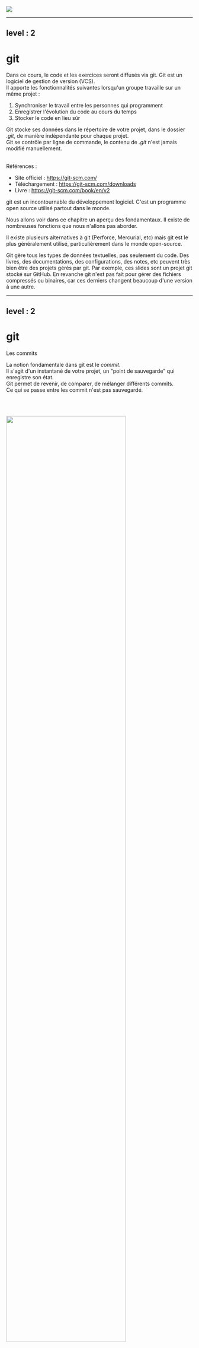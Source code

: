 <div class="title">
    <img src="/git.svg">
</div>

---
level : 2
---

# git
<div></div>
<p>
Dans ce cours, le code et les exercices seront diffusés via git. Git est un logiciel de gestion de version (VCS). <br>
Il apporte les fonctionnalités suivantes lorsqu'un groupe travaille sur un même projet :
</p>

1. Synchroniser le travail entre les personnes qui programment
2. Enregistrer l'évolution du code au cours du temps
3. Stocker le code en lieu sûr

Git stocke ses données dans le répertoire de votre projet, dans le dossier *.git*, de manière indépendante pour chaque projet.   
Git se contrôle par ligne de commande, le contenu de *.git* n'est jamais modifié manuellement.
<br><br>

Références :

- Site officiel : https://git-scm.com/
- Téléchargement : https://git-scm.com/downloads
- Livre : https://git-scm.com/book/en/v2


<div class="handout_notes">
git est un incontournable du développement logiciel. C'est un programme open source utilisé partout dans le monde.

Nous allons voir dans ce chapitre un aperçu des fondamentaux. Il existe de nombreuses fonctions que nous n'allons pas aborder.

Il existe plusieurs alternatives à git (Perforce, Mercurial, etc) mais git est le plus généralement utilisé, particulièrement dans le monde open-source.

Git gère tous les types de données textuelles, pas seulement du code. Des livres, des documentations, des configurations, des notes, etc peuvent très bien être des projets gérés par git. 
Par exemple, ces slides sont un projet git stocké sur GitHub.
En revanche git n'est pas fait pour gérer des fichiers compressés ou binaires, car ces derniers changent beaucoup d'une version à une autre.
</div>



---
level : 2
---

# git
Les commits

La notion fondamentale dans git est le *commit*.  
Il s'agit d'un instantané de votre projet, un "point de sauvegarde" qui enregistre son état.   
Git permet de revenir, de comparer, de mélanger différents commits.   
Ce qui se passe entre les commit n'est pas sauvegardé.

<br><br>

<img src="/git/git01.svg" width="80%">

<div class="handout_notes">
Quand un commit est enregistré, git attribue un identifiant unique au commit et enregistre sa différence par rapport au commit précédent.

Tout est placé de manière transparente dans le dossier .git de votre projet. 
</div>

---
level : 2
---
# git
Les commits

Dans un projet, pour indiquer à git qu'un fichier doit être *tracké* (pris en compte), la commande est :
```bash
git add <chemin_vers_le_fichier>
```

Pour faire un commit, la commande est :
```bash
git commit -am "Message"
```

Git créé alors un nouveau commit   
- L'option *-a* indique de prendre tous les fichiers trackés modifiés   
- L'option *-m* indique le message du commit. Il s'agit d'un texte décrivant ce qui a été modifié dans ce commit.   

Si l'option *-m* n'est pas précisée, git ouvrira un éditeur de texte pour entrer le message de commit

<div class="handout_notes">
Par défaut, git n'enregistre pas l'ensemble des fichiers. Il faut lui indiquer quels fichiers sont importants avec la commande <i>git add</i>
<br><br>

La commande *git status* permet de voir l'état actuel d'un projet. Elle indiquera les fichiers modifiés depuis le dernier commit, et s'ils sont trackés ou non.

Les messages de commit doivent être courts et le plus descriptif possible.<br>
Mauvaise exemple : "<i>J'ai modifié plusieurs fichiers de la configuration globale pour la prochaine mise à jour, et corrigé plusieurs bug divers mais pas très importants</i>" (C'est long et très peu précis)<br>
Bon exemple : "<i>Ajoute la couche bâtiments de OpenStreetMap</i>" (Court et précis)

Il est également possible de ne commit que certains fichiers modifiés, quand on ne précise pas l'option *-a*, mais ceci sort du cadre de ce cours.
</div>


---
level : 2
---
# git
Le clonage

Pour travailler sur un projet existant, il faut d'abord le copier en local sur sa machine. On appelle cela le *clonage*.
La commande est :
```bash
git clone <url_du_projet_distant>
```

Git créé alors un dossier contenant tout le projet.

Les projets sont stockés dans un dépôt (*repository*) distant. Il existe plusieurs fournisseurs de stockage : [GitHub](https://github.com/), [GitLab](https://about.gitlab.com/), ou des stockages auto-hébergés tels que [Gitea](https://about.gitea.com/).

<p style="display:flex;justify-content:center;">
<img src="/git/git03.png" width="60%">
</p>

<div class="handout_notes">

On confond souvent <i>git</i> et <i>GitHub</i>, mais GitHub n'est "que" un système de dépôt pour projets git. Le logiciel est bel et bien <b>git</b>.

Aujourd'hui les fournisseurs de stockage proposent de nombreuses options en plus du simple stockage. GitHub permet d'executer des actions sur le code (déploiements, compilations, etc), de faire des analyses de sécurité, de tenir une liste des tâches, et bien d'autres fonctions.

GitHub affichera, sous la liste des fichiers et dossiers, le contenu du fichier "README.md" du dossier courant. C'est particulièrement pratique pour créer une page d'accueil de votre projet.

</div>

---
level : 2
---
# git
Workflow de base

Le workflow est donc le suivant :

<br><br>

<p style="display:flex;justify-content:center;">
<img src="/git/git02.svg" width="80%">
</p>

<div class="handout_notes">
Pour travailler sur un projet, on procède généralement de la manière suivante :<br>
1. On clone un repository existant, contenant le code sur lequel on se base<br>
2. On y apporte des modifications <br>
3. On fait petit à petit des commits pour chaque modification apportée<br>

A noter que les commits sont pour le moment stockés en local sur la machine où le projet à été cloné.
Jusqu'ici il n'y a pas de synchronisation avec le repository.
</div>

---
level : 2
---
# git
Push & Pull

Après plusieurs commits, il est possible d'envoyer (*push*) les changements au repository distant:

```bash
git push
```

Cela enverra tous les commits sur le repository distant. Ce qui n'a pas été commit ne sera pas pris en compte.
Pour faire un ```git push``` , il faut avoir le droit de push sur le repository distant.

<br><br>

Pour récupérer (*pull*) la dernière version du code en ligne, si celui-ci a été modifié par quelqu'un d'autre:

```bash
git pull
```


<textBubble type="info">
Faites toujours un commit de vos changements avant un pull
</textBubble>

<div class="handout_notes">
Il est important de toujours <i>commit</i> avant un <i>pull</i>, sinon git se retrouvera avec votre version du code non sauvegardée, et une nouvelle version venue du repository distant. Si les modifications se chevauchent, Git ne saura pas quoi faire et refusera de <i>pull</i>.

Git est bien conçu et n'effacera/n'écrasera <b>jamais</b> de travail non sauvegardé, sauf lors de l'utilisation de commandes très explicites. Il en va de même pour les commits. Une fois un code commité, git n'effacera jamais le commit, sauf lors de l'utilisation de commandes très particulières.
</div>

---
level : 2
---
# git
clone & commit & push & pull

Le workflow est donc le suivant :

<br><br>

<p style="display:flex;justify-content:center;">
<img src="/git/git04.svg" width="80%">
</p>

<div class="handout_notes">
On retrouve ici les 4 commandes les plus utilisées avec git : <br>
1. git clone <br>
2. git commit <br>
3. git push <br>
4. git pull
</div>


---
level : 2
---
# git
En groupe

<br><br>

<p style="display:flex;justify-content:center;">
<img src="/git/git05.svg" width="100%">
</p>

<div class="handout_notes">
Les personnes travaillant sur un projet on chacune un clone du code et de l’historique des commits. Cela permet à tout le monde de travailler de son côté, le repository servant de point de synchronisation.

A ce stade, concernant les trois problèmes évoqués au début du cours : 
- Stocker le code en lieu sûr : Il s'agit du repository distant, problème résolu
- Avoir un historique du code : Il s'agit des commits : problème résolu
- Travailler à plusieurs sur le même code : On comprends le principe, mais que se passe-t-il si la Personne 1 et la Personne 2 font des modifications chacune de leur côté en même temps ?
</div>

---
level : 2
---
# git
Les conflits

<style>
    .shiki span{
        color:#FF0000 !important;
    }
</style>

Supposons :
1. Alice et Bob clonent leur projet, chacun de son côté
2. Alice écrit ```div{ color:blue; }```, puis fait un commit
3. Bob écrit ```div{ color:green; }```, puis fait un commit
4. Bob push son code avec ```git push```
5. Alice push son code avec ```git push```

Que se passe-t-il chez Alice ?

<v-click>
```
! [rejected]        main -> main (fetch first)
error: failed to push some refs to 'https://github.com/...'
```

Alice ne peut pas push, car elle ne possède pas la dernière version du code
</v-click>

<div class="handout_notes">
Au moment d'executer le point 5, git effectue un push.
Mais le code présent sur le repository est plus récent que le code que possède Alice (car le code du repository contient le commit de Bob). <br>
Git ne va jamais écraser un changement, ce serait beaucoup trop dangereux, git refuse alors de faire le push.
En pratique git indique toujours dans le message d'erreur ce qu'il est conseillé de faire. Voir slide suivante...
</div>


---
level : 2
---
# git
Les conflits

La solution : Alice doit d'abord faire un ```git pull``` pour récupérer la dernière version du code.
A ce moment, git va mélanger (*merge*) les deux versions du code, celle d'Alice et celle de Bob.

Deux cas peuvent se produire :

1. Les modifications ne sont pas contradictoires, git parvient à faire automatiquement le merge

    - Alice possède alors une version du code mélangée
    - Il lui suffit de faire un ```git commit``` et un ```git push``` pour push sa nouvelle version.


<div class="handout_notes">
git travaille par différence entre les fichiers. Si deux fichiers différents ont été modifiés, alors les modifications de chacun seront fusionnées. Si le même fichier a été modifié, et qu'il s'agit de lignes différentes, là aussi il y a fusion.

En revanche, si la même ligne d'un même fichier a été modifiée, alors les modifications sont "contradictoires", et git ne sait pas quelle version choisir.
</div>

---
level : 2
---
# git
Les conflits

<style>
pre{font-size:12px;}
</style>

La solution : Alice doit d'abord faire un ```git pull``` pour récupérer la dernière version du code.
A ce moment, git va mélanger (merge) les deux versions du code, celle d'Alice et celle de Bob.

Deux cas peuvent se produire :

2. Il y a conflit

<table>
    <tr>
        <td>
            Lors du pull Alice recevra le message :
        </td>
        <td>
            <pre>
Auto-merging style.css
CONFLICT (content): Merge conflict in style.css
Automatic merge failed; fix conflicts and then commit the result.
            </pre>
        </td>
    </tr>
    <tr>
        <td>
            Les conflits sont indiqués sous la forme :
        </td>
        <td>
            <pre>
 <<<<<<< HEAD
 div{ color:blue; }
 =======
 div{ color: green; }
 >>>>>>> b6eeeaef7d4c17e8b7ad2b90968e2d17720ba319
            </pre>
        </td>
    </tr>
</table>

Alice devra alors résoudre les conflits manuellement, puis ```git commit```et ```git push```

<div class="handout_notes">
Git indique les conflit en commençant par la version distante du code ("incomming change") et ensuite la version locale du code ("current change").
HEAD indique quelle est la version distante. Dans ce cas il s'agit du tout dernier commit effectué dans le repository, appelé "HEAD".
"b6eeeaef7d4c17e8b7ad2b90968e2d17720ba319" indique le hash du commit. Chaque commit dans git possède un identifiant unique appelé son hash.
Ici il y a donc un conflit entre le HEAD et le commit b6eeeaef... 
</div>


---
level : 2
---
# git
Astuces

La commande ```git log``` permet de voir l'historique des commits
<br><br>

La commande ```git status``` permet de voir la liste des fichiers modifiés depuis le dernier commit
<br><br>

Si un fichier nommé ```.gitignore``` est placé à la racine d'un projet, les dossier et fichiers listés à l'intérieur ne seront jamais trackés. Cela est très pratique pour directement exclure des fichiers et des dossiers entiers qu'on ne souhaite pas synchroniser.
Il est possible d'utiliser des expressions génériques. Par exemple ```*.txt``` empêchera tous les fichiers avec l'extension ```.txt``` d'être trackés.
<br><br>

<textBubble type="info">
Ce chapitre est une introduction à git, il existe de nombreuses autres fonctions qui n'ont pas été mentionnées et que vous découvriez au travers des exercices et de la pratique.
</textBubble>
